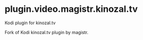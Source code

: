# plugin.video.magistr.kinozal.tv
Kodi plugin for kinozal.tv


Fork of Kodi kinozal.tv plugin by magistr.